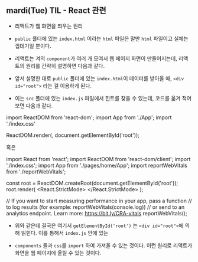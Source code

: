 ## mardi(Tue) TIL - React 관련

* 리액트가 웹 화면을 띄우는 원리

* ```public``` 폴더에 있는 ```index.html``` 이라는 ```html``` 파일은 말만 ```html``` 파일이고 실체는 껍데기일 뿐이다.

* 리액트는 겨의 ```component```가 여러 개 모여서 웹 페이지 화면이 만들어지는데, 리액트의 원리를 간략히 설명하면 다음과 같다.

* 앞서 설명한 대로 ```public``` 폴더에 있는 ```index.html```이 데이터를 받아올 때, ```<div id="root">``` 라는 걸 이용하게 된다.

* 이는 ```src``` 폴더에 있는 ```index.js``` 파일에서 힌트를 찾을 수 있는데, 코드를 옮겨 적어 보면 다음과 같다. 

import ReactDOM from 'react-dom';
import App from './App';
import './index.css'

ReactDOM.render(<App />, document.getElementById('root'));


혹은 

import React from 'react';
import ReactDOM from 'react-dom/client';
import './index.css';
import App from './pages/home/App';
import reportWebVitals from './reportWebVitals';

const root = ReactDOM.createRoot(document.getElementById('root'));
root.render(
  <React.StrictMode>
    <App />
  </React.StrictMode>
);

// If you want to start measuring performance in your app, pass a function
// to log results (for example: reportWebVitals(console.log))
// or send to an analytics endpoint. Learn more: https://bit.ly/CRA-vitals
reportWebVitals();


* 위와 같은데  결국은 여기서 ```getElementById('root')``` 는 ```<div id="root">```에 의해 읽힌다.  이를 통해서  ```index.js``` 안에 있는 

* ```components``` 들과 ```css```를  ```import```  하여 가져올 수 있는 것이다. 이런 원리로 리액트가 화면을 웹 페이지에 올릴 수 있는 것이다. 